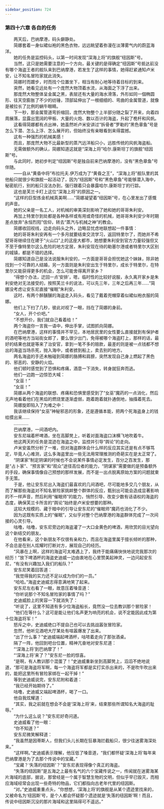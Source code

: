 ```yaml
---
sidebar_position: 724
---
```

### 第四十六章 各自的任务  


　　两天后，巴纳摩港，码头僻静处。  
　　简娜套着一身似裙似袍的黑色衣物，远远眺望着弥漫在淡薄雾气内的蔚蓝海洋。  
　　她的任务是监控码头，以第一时间发现“深海上将”的旗舰“纽因斯”号。  
　　当然，这只是她需要注意的一个方向，最关键的是得确定“纽因斯”号抵达前没有哪个海盗王者的舰队来到巴纳摩港，若发生了这样的事情，她得赶紧通知卢米安，让不知名冒险家就此消失。  
　　简娜时而踱步，时而找个位置坐下，相当有耐心地等待着目标的到来。  
　　突然，她看见远处有一个庞然大物顶着水流，从海面之下浮了出来。  
　　那庞然大物整体呈金属之黑，表层还有大量的海水滑落，外形如同一個椭圆形、往天空膨胀了不少的纺锤，顶部延伸出了一根细细的、弯曲的金属管道，就像是被拉长了比例的蜗牛眼睛。  
　　下一秒，那金属管道弯折缩回，庞然大物整个上半部分随之裂了开来，向着四周展落，显露出宽阔的甲板、大量的火炮、数以百计的海盗，升起了桅杆和风帆。  
　　这看得简娜都有点出神，她虽然听卢米安讲过“拆骨者”罗勒的“黑色章鱼”号是怎么下潜、怎么上浮、怎么展开的，但始终没有亲眼看到来得震撼。  
　　这有一种强烈的机械美感！  
　　而且，那庞然大物不比最新型的蒸汽远洋船只小，远胜传统的风帆海盗船。  
　　无需做额外的确认，简娜知道这就是“深海上将”哈尔.康斯坦丁的旗舰“纽因斯”号。  
　　与此同时，她初步判定“纽因斯”号是独自前来巴纳摩港的，没有“黑色章鱼”号伴随。  
　　——自从“黄昏中将”布拉托夫.伊万成为了“黄昏之王”，“深海上将”舰队里的其他船只就很少和旗舰一起活动了，因为“纽因斯”号和“黑色章鱼”号能够潜入海中，秘密航行，别的船只没法办到，强行跟着只会暴露哈尔.康斯坦丁的行踪。  
　　这也是芙兰卡盯上这位“深海上将”的原因之一。  
　　“这样的巨型炼金机械真美啊……”简娜凝望着“纽因斯”号，在心里发出了感慨的声音。  
　　她的父亲是一名工人，对机械的审美深刻影响了她和她的哥哥朱利安。  
　　再加上特里尔到处都是各种各样或有用或奇怪的机械，她哥哥朱利安少年时期差点放弃“永恒烈阳”信仰，转去“蒸汽与机械之神”的教会。  
　　简娜收回视线，边走向码头之外，边略显忧虑地联想起一件事情：  
　　她的哥哥朱利安再有一个多月就要结束交流学习，返回特里尔了，而她并不希望哥哥继续住在建于“火山口”上的这座大都市，她想要朱利安到官方力量较强但又不至于像特里尔这么危险的地方定居，朱利安现在待的勒塞尔港或者特里尔大区别的城镇，都是不错的选择。  
　　简娜知道自己是没法说服朱利安的，一方面是哥哥会担忧她这个妹妹，除非她找到一个可靠的人结婚，另一方面则是朱利安出生于特里尔，成长于特里尔，在特里尔又能获得更多的机会，怎么可能舍得离开家乡？  
　　“得想个办法，迂回一点‘安排’，嗯，临时性的比较好说服，永久离开家乡是朱利安绝对无法接受的，按照芙兰卡的说法，可以先三年，三年之后再三年……”简娜没考虑让安东尼直接“催眠”朱利安。  
　　这时，有两个醉醺醺的海盗走入码头，看见了戴着兜帽穿着似裙似袍衣服的简娜。  
　　他们上下扫了几秒，彼此对视了一眼，挡在了简娜的身前。  
　　“女人，开个价吧。”  
　　“不想开价，我们就自己看着给！”  
　　两个海盗你一言我一语中，伸出手掌，试图抓向简娜。  
　　在巴纳摩港，这样的事情并不罕见，本地居民里的女性要么直接就到有保护者的酒吧等地方当站街女郎了，要么很少出门，免得被哪个海盗盯上，那样的话，最好的结果也就是等来了治安官，拿到一笔不多的赔款，最差的则是被一点钱都不想出的海盗当场杀死，抛入海中，或者掳到船上，卖去别的地方。  
　　两名海盗的手还未触碰到简娜的胳膊和肩膀，突然发现自己身上燃起了黑色的、邪恶的、安静的火焰。  
　　他们顿时感觉到了恐惧和疼痛，酒意一下消失，转身就狂奔而逃。  
　　他们一边跑一边惊恐大喊：  
　　“女巫！”  
　　“女巫！”  
　　简娜从两个海盗的联想、疼痛和恐惧里感受到了“女巫”魔药的一点消化，然后无声地看着他们在黑焰的燃烧里逐渐虚弱，跑着跑着就扑通倒地，抽搐着死去。  
　　简娜旋即陷入了为难之中：  
　　我该继续保持“女巫”神秘邪恶的形象，还是遵循本能，把两个死海盗身上的钱给摸出来……  
　　…………  
　　巴纳摩港，一间酒吧内。  
　　安东尼端着杯啤酒，坐在高脚凳上，听着对面海盗口沫横飞地吹着牛。  
　　他这两天的任务是混迹在海盗之中，监控并引导“舆论”的走向。  
　　卢米安虽然分析了一堆，但对海盗群体会什么样的反应其实还是有点不够笃定，毕竟人心难测，这么多海盗里出一些无法用常理推测的奇葩实在是太正常了。  
　　“阴谋家”制定阴谋的时候也不会说某件事情必定发生，百分之百发生，那是“占卜家”、“预言家”和“观众”途径高位者的能力，“阴谋家”需要做的是预备额外的手段，确保事情像自己预想的那样发展，而不是一出点脱离原始方案的问题就束手无策。  
　　于是，他让安东尼出入海盗们最喜欢的几间酒吧，尽可能地多交几个朋友，从而了解那些海盗对不知名冒险家挑衅整个群体的反应，甄别出可能会造成显著影响的不一样声音，然后利用“催眠师”的能力，悄然引导、改变少数有话语权的海盗的态度，确保芙兰卡所言的“舆论”始终是卢米安想要的那种。  
　　这较大规模的、藏于暗中的引导让安东尼的“催眠师”魔药也消化了不少。  
　　因为这既有实质上的“催眠”，又似乎对整个巴纳摩港的海盗群体完成了一次间接的心灵引导。  
　　咕噜，咕噜，安东尼旁边的海盗灌了一大口金黄色的啤酒，用欣赏的目光望向这个新结交的朋友。  
　　在他看来，这个新朋友不仅很有亲和力，而且在海盗里属于擅长倾听的那种，不会总是在别人炫耀时打断对方，展现自己的经历。  
　　“风暴在上啊，这样的海盗可太难遇上了，我终于能痛痛快快地说完我那次的经历！”放下啤酒杯的海盗史迪威一边由衷地在心里赞美起神灵，一边问起安东尼，“有没有兴趣加入我们的船队？”  
　　安东尼笑着回答道：  
　　“我觉得我的实力还不足以成为你们的一员。”  
　　“哈哈。”海盗史迪威志得意满地笑了起来。  
　　安东尼左右看了一眼，故意压着嗓音道：  
　　“你听说那个不知名冒险家的事情了吗？”  
　　史迪威脸上的笑容一下就消失了：  
　　“听说了，这里不知道有多少位海盗船长，竟然没一位去教训那个冒险家！  
　　“他们在等什么？这可是能让他们名声更为响亮的机会，说不定能因此成为第十位海盗将军！”  
　　怒斥之中，史迪威绝口不提自己也可以去挑战嚣张冒险家。  
　　忽然，他听见酒吧大厅某处有喧嚣爆发了出来。  
　　“出了什么事？”史迪威端起啤酒杯，咕哝着走向了那张酒桌。  
　　隔了一阵，他回到吧台位置，精神亢奋地对安东尼道：  
　　“‘深海上将’到巴纳摩了！”  
　　“‘深海上将’来了？”安东尼一脸的惊喜。  
　　“是啊，有人教训那个混蛋了！”史迪威重新坐到高脚凳上，滔滔不绝地说道，“那可是海盗将军啊，每一个海盗将军都是实打实杀出来的，不是吹牛吹出来的，能把这里所有冒险家绑在一起干掉！”  
　　等到史迪威说完，安东尼附和着道：  
　　“我已经开始期待了。”  
　　咕噜，史迪威又端起啤酒杯，喝了一口。  
　　他自我炫耀道：  
　　“其实，我之前就在想会不会是‘深海上将’来，结束那些所谓知名大海盗的耻辱。”  
　　“为什么这么说？”安东尼好奇问道。  
　　史迪威看了他一眼：  
　　“你不知道？”  
　　安东尼微笑解释道：  
　　“我虽然是因蒂斯人，但我们头儿长期在狂暴海拦截船只，很少往迷雾海深处来。”  
　　“这样啊。”史迪威表示理解，他压低了嗓音道，“我们都怀疑‘深海上将’每年来巴纳摩港是为了去那个传说中的宝藏。”  
　　“宝藏？‘失落的纽因斯’？”安东尼表现得像个真正的海盗。  
　　“失落的纽因斯”是五海之上最有名气的六个宝藏传说之一，传闻就在迷雾海某片海域的底部，据说，那曾经是一个属于智慧生物的文明，但似乎早已毁灭，而相应海域经常会出现一些奇特的物品，它们都指向古老年代里的纽因斯。  
　　“对。”史迪威重重点头，“你想想，‘深海上将’的旗舰是从某个遗迹里找来的，又被命名为‘纽因斯’号，是个人都会怀疑那个遗迹就是‘失落的纽因斯’啊！而且，传说中纽因斯沉没的那片海域和这里隔得可不遥远。”  
